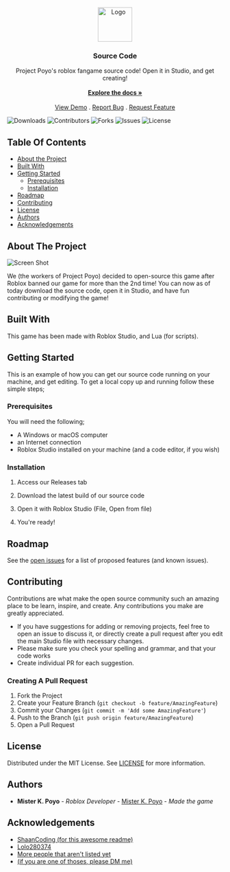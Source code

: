 <br/>
<p align="center">
  <a href="https://github.com/ProjectPoyoRoblox/SourceCode">
    <img src="https://projectpoyo.x10.mx/images/logo.png" alt="Logo" width="80" height="80">
  </a>

  <h3 align="center">Source Code</h3>

  <p align="center">
    Project Poyo's roblox fangame source code! Open it in Studio, and get creating!
    <br/>
    <br/>
    <a href="https://github.com/ProjectPoyoRoblox/SourceCode"><strong>Explore the docs »</strong></a>
    <br/>
    <br/>
    <a href="https://github.com/ProjectPoyoRoblox/SourceCode">View Demo</a>
    .
    <a href="https://github.com/ProjectPoyoRoblox/SourceCode/issues">Report Bug</a>
    .
    <a href="https://github.com/ProjectPoyoRoblox/SourceCode/issues">Request Feature</a>
  </p>
</p>

![Downloads](https://img.shields.io/github/downloads/ProjectPoyoRoblox/SourceCode/total) ![Contributors](https://img.shields.io/github/contributors/ProjectPoyoRoblox/SourceCode?color=dark-green) ![Forks](https://img.shields.io/github/forks/ProjectPoyoRoblox/SourceCode?style=social) ![Issues](https://img.shields.io/github/issues/ProjectPoyoRoblox/SourceCode) ![License](https://img.shields.io/github/license/ProjectPoyoRoblox/SourceCode) 

## Table Of Contents

* [About the Project](#about-the-project)
* [Built With](#built-with)
* [Getting Started](#getting-started)
  * [Prerequisites](#prerequisites)
  * [Installation](#installation)
* [Roadmap](#roadmap)
* [Contributing](#contributing)
* [License](#license)
* [Authors](#authors)
* [Acknowledgements](#acknowledgements)

## About The Project

![Screen Shot](https://projectpoyo.x10.mx/images/slider-img2.jpg)

We (the workers of Project Poyo) decided to open-source this game after Roblox banned our game for more than the 2nd time! You can now as of today download the source code, open it in Studio, and have fun contributing or modifying the game!

## Built With

This game has been made with Roblox Studio, and Lua (for scripts).

## Getting Started

This is an example of how you can get our source code running on your machine, and get editing.
To get a local copy up and running follow these simple steps;

### Prerequisites

You will need the following;
* A Windows or macOS computer
* an Internet connection
* Roblox Studio installed on your machine (and a code editor, if you wish)

### Installation

1. Access our Releases tab

2. Download the latest build of our source code

3. Open it with Roblox Studio (File, Open from file)

4. You're ready!

## Roadmap

See the [open issues](https://github.com/ProjectPoyoRoblox/SourceCode/issues) for a list of proposed features (and known issues).

## Contributing

Contributions are what make the open source community such an amazing place to be learn, inspire, and create. Any contributions you make are greatly appreciated.

* If you have suggestions for adding or removing projects, feel free to open an issue to discuss it, or directly create a pull request after you edit the main Studio file with necessary changes.
* Please make sure you check your spelling and grammar, and that your code works
* Create individual PR for each suggestion.

### Creating A Pull Request

1. Fork the Project
2. Create your Feature Branch (`git checkout -b feature/AmazingFeature`)
3. Commit your Changes (`git commit -m 'Add some AmazingFeature'`)
4. Push to the Branch (`git push origin feature/AmazingFeature`)
5. Open a Pull Request

## License

Distributed under the MIT License. See [LICENSE](https://github.com/ProjectPoyoRoblox/SourceCode/blob/main/LICENSE.md) for more information.

## Authors

* **Mister K. Poyo** - *Roblox Developer* - [Mister K. Poyo](https://github.com/MisterKirbyPoyo) - *Made the game*

## Acknowledgements

* [ShaanCoding (for this awesome readme)](https://github.com/ShaanCoding/)
* [Lolo280374](https://github.com/Lolo280374/)
* [More people that aren't listed yet](https://discord.gg/Q8FVvRJSXt)
* [(if you are one of thoses, please DM me)](https://discord.gg/Q8FVvRJSXt)
